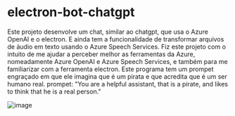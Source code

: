 # electron-bot-chatgpt
Este projeto desenvolve um chat, similar ao chatgpt, que usa o Azure OpenAI e o electron. E ainda tem a funcionalidade de transformar arquivos de áudio em texto usando o Azure Speech Services. 
Fiz este projeto com o intuito de me ajudar a perceber melhor as ferramentas da Azure, nomeadamente Azure OpenAI e Azure Speech Services, e também para me familiarizar com a ferramenta electron.
Este programa tem um prompet engraçado em que ele imagina que é um pirata e que acredita que é um ser humano real.
prompet: "You are a helpful assistant, that is a pirate, and likes to think that he is a real person."

![image](https://github.com/user-attachments/assets/2b4a68bb-a025-427e-b969-fe46f9af32b7)
